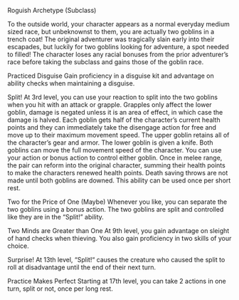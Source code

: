 Roguish Archetype (Subclass)

To the outside world, your character appears as a normal everyday medium sized race, but unbeknownst to them, you are actually two goblins in a trench coat! The original adventurer was tragically slain early into their escapades, but luckily for two goblins looking for adventure, a spot needed to filled! The character loses any racial bonuses from the prior adventurer’s race before taking the subclass and gains those of the goblin race. 

Practiced Disguise
Gain proficiency in a disguise kit and advantage on ability checks when maintaining a disguise.

Split!
At 3rd level, you can use your reaction to split into the two goblins when you hit with an attack or grapple. Grapples only affect the lower goblin, damage is negated unless it is an area of effect, in which case the damage is halved. Each goblin gets half of the character’s current health points and they can immediately take the disengage action for free and move up to their maximum movement speed. The upper goblin retains all of the character’s gear and armor. The lower goblin is given a knife. Both goblins can move the full movement speed of the character. You can use your action or bonus action to control either goblin. Once in melee range, the pair can reform into the original character, summing their health points to make the characters renewed health points. Death saving throws are not made until both goblins are downed. This ability can be used once per short rest. 

Two for the Price of One (Maybe)
Whenever you like, you can separate the two goblins using a bonus action. The two goblins are split and controlled like they are in the “Split!” ability.

Two Minds are Greater than One
At 9th level, you gain advantage on sleight of hand checks when thieving. You also gain proficiency in two skills of your choice. 

Surprise!
At 13th level, “Split!“ causes the creature who caused the split to roll at disadvantage until the end of their next turn. 

Practice Makes Perfect
Starting at 17th level, you can take 2 actions in one turn, split or not, once per long rest. 
